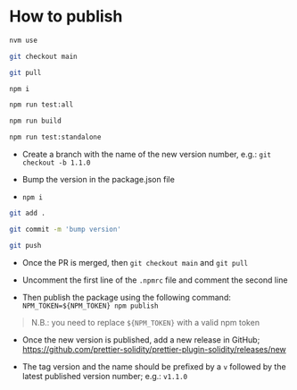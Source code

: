 # How to publish

```bash
nvm use

git checkout main

git pull

npm i

npm run test:all

npm run build

npm run test:standalone
```

- Create a branch with the name of the new version number, e.g.: `git checkout -b 1.1.0`

- Bump the version in the package.json file

- `npm i`

```bash
git add .

git commit -m 'bump version'

git push
```

- Once the PR is merged, then `git checkout main` and `git pull`

- Uncomment the first line of the `.npmrc` file and comment the second line

- Then publish the package using the following command: `NPM_TOKEN=${NPM_TOKEN} npm publish`

> N.B.: you need to replace `${NPM_TOKEN}` with a valid npm token

- Once the new version is published, add a new release in GitHub; https://github.com/prettier-solidity/prettier-plugin-solidity/releases/new

- The tag version and the name should be prefixed by a `v` followed by the latest published version number; e.g.: `v1.1.0`
